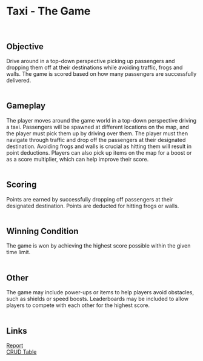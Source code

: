 # Taxi - The Game <br><br>

## Objective <br> 
Drive around in a top-down perspective picking up passengers and dropping them off at their destinations while avoiding traffic, frogs and walls. The game is scored based on how many passengers are successfully delivered.<br> <br> 

## Gameplay
The player moves around the game world in a top-down perspective driving a taxi.
Passengers will be spawned at different locations on the map, and the player must pick them up by driving over them.
The player must then navigate through traffic and drop off the passengers at their designated destination.
Avoiding frogs and walls is crucial as hitting them will result in point deductions.
Players can also pick up items on the map for a boost or as a score multiplier, which can help improve their score.<br> <br> 

## Scoring
Points are earned by successfully dropping off passengers at their designated destination.
Points are deducted for hitting frogs or walls.<br> <br> 

## Winning Condition
The game is won by achieving the highest score possible within the given time limit.<br> <br> 

## Other
The game may include power-ups or items to help players avoid obstacles, such as shields or speed boosts.
Leaderboards may be included to allow players to compete with each other for the highest score.<br> <br> 

## Links

[Report](https://docs.google.com/document/d/16c71FU0xzIt0mtzA-5RxUiP3-ociRCcmh_HV8bkV3-I/edit#heading=h.9njgmbwomk69) <br>
[CRUD Table](https://docs.google.com/spreadsheets/d/1qTNR7YFBs_-xw39mWh1hcr72LvqSaQm2DPGfhNmR0qE/edit#gid=0)
